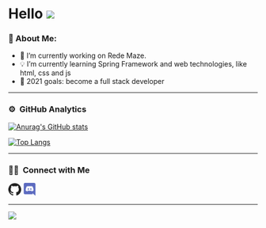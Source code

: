 # Hello <img src="https://github.com/TheDudeThatCode/TheDudeThatCode/blob/master/Assets/Hi.gif" width="29px">
<p align="center">

### 🤵 About Me:

- 🔭 I’m currently working on Rede Maze.
- 💡 I’m currently learning Spring Framework and web technologies, like html, css and js
- 🥅 2021 goals: become a full stack developer

---
### ⚙️ &nbsp;GitHub Analytics

[![Anurag's GitHub stats](https://github-readme-stats.vercel.app/api?username=ImGabreuw)](https://github.com/anuraghazra/github-readme-stats)

[![Top Langs](https://github-readme-stats.vercel.app/api/top-langs/?username=ImGabreuw&layout=compact)](https://github.com/anuraghazra/github-readme-stats)

---
### 🤝🏻 &nbsp;Connect with Me 

<p align="left"
  <a href="https://github.com/ImGabreuw">
    <img 
       width="26px"
       height="26px"
       src="https://github.com/ImGabreuw/ImGabreuw/blob/master/github.svg"
    />
  </a>
  <img 
      width="26px"
      height="26px"
      src="https://github.com/ImGabreuw/ImGabreuw/blob/master/discord.svg"
      title="Gabreuw__#9336"
    />
</p>

---

![](https://komarev.com/ghpvc/?username=ImGabreuw&color=blue&style=flat)
